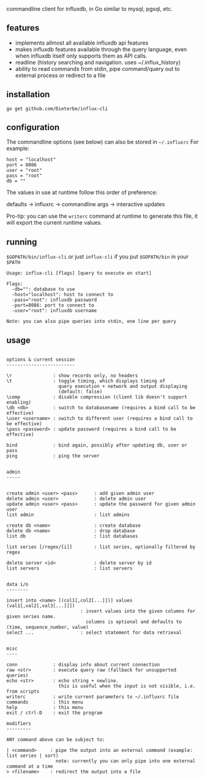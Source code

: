 commandline client for influxdb, in Go
similar to mysql, pgsql, etc.

features
--------

* implements allmost all available influxdb api features
* makes influxdb features available through the query language, even when influxdb itself only supports them as API calls.
* readline (history searching and navigation. uses ~/.influx_history)
* ability to read commands from stdin, pipe command/query out to external process or redirect to a file


installation
------------

```
go get github.com/Dieterbe/influx-cli
```

configuration
-------------

The commandline options (see below) can also be stored in `~/.influxrc`
For example:

```
host = "localhost"
port = 8086
user = "root"
pass = "root"
db = ""
```

The values in use at runtime follow this order of preference:  

  defaults -> influxrc -> commandline args -> interactive updates

Pro-tip: you can use the `writerc` command at runtime to generate this file,
it will export the current runtime values.


running
-------

`$GOPATH/bin/influx-cli` or just `influx-cli` if you put `$GOPATH/bin` in your `$PATH`

```
Usage: influx-cli [flags] [query to execute on start]

Flags:
  -db="": database to use
  -host="localhost": host to connect to
  -pass="root": influxdb password
  -port=8086: port to connect to
  -user="root": influxdb username

Note: you can also pipe queries into stdin, one line per query
```

usage
-----

```

options & current session
-------------------------

\r               : show records only, no headers
\t               : toggle timing, which displays timing of
                   query execution + network and output displaying
                   (default: false)
\comp            : disable compression (client lib doesn't support enabling)
\db <db>         : switch to databasename (requires a bind call to be effective)
\user <username> : switch to different user (requires a bind call to be effective)
\pass <password> : update password (requires a bind call to be effective)

bind             : bind again, possibly after updating db, user or pass
ping             : ping the server


admin
-----


create admin <user> <pass>      : add given admin user
delete admin <user>             : delete admin user
update admin <user> <pass>      : update the password for given admin user
list admin                      : list admins

create db <name>                : create database
delete db <name>                : drop database
list db                         : list databases

list series [/regex/[i]]        : list series, optionally filtered by regex

delete server <id>              : delete server by id
list servers                    : list servers


data i/o
--------

insert into <name> [(col1[,col2[...]])] values (val1[,val2[,val3[...]]])
                           : insert values into the given columns for given series name.
                             columns is optional and defaults to (time, sequence_number, value)
select ...                 : select statement for data retrieval


misc
----

conn             : display info about current connection
raw <str>        : execute query raw (fallback for unsupported queries)
echo <str>       : echo string + newline.
                   this is useful when the input is not visible, i.e. from scripts
writerc          : write current parameters to ~/.influxrc file
commands         : this menu
help             : this menu
exit / ctrl-D    : exit the program

modifiers
---------

ANY command above can be subject to:

| <command>     : pipe the output into an external command (example: list series | sort)
                  note: currently you can only pipe into one external command at a time
> <filename>    : redirect the output into a file

```
